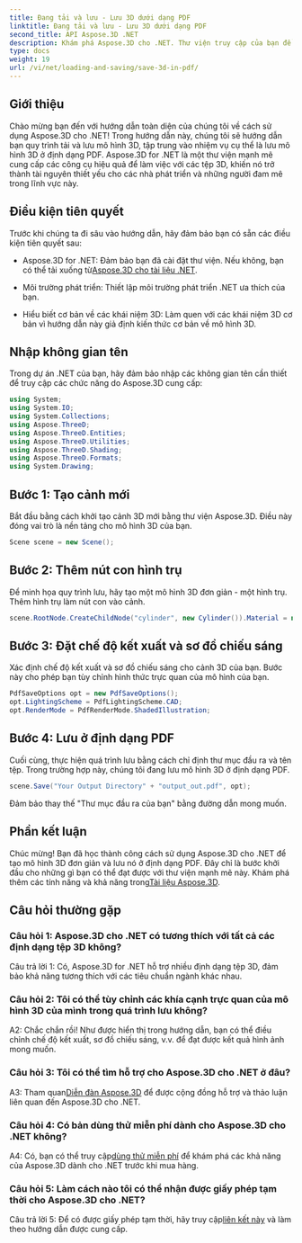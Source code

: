 ```yaml
---
title: Đang tải và lưu - Lưu 3D dưới dạng PDF
linktitle: Đang tải và lưu - Lưu 3D dưới dạng PDF
second_title: API Aspose.3D .NET
description: Khám phá Aspose.3D cho .NET. Thư viện truy cập của bạn để lập mô hình và hiển thị 3D liền mạch. Dễ dàng lưu mô hình 3D dưới dạng PDF.
type: docs
weight: 19
url: /vi/net/loading-and-saving/save-3d-in-pdf/
---
```

## Giới thiệu

Chào mừng bạn đến với hướng dẫn toàn diện của chúng tôi về cách sử dụng Aspose.3D cho .NET! Trong hướng dẫn này, chúng tôi sẽ hướng dẫn bạn quy trình tải và lưu mô hình 3D, tập trung vào nhiệm vụ cụ thể là lưu mô hình 3D ở định dạng PDF. Aspose.3D for .NET là một thư viện mạnh mẽ cung cấp các công cụ hiệu quả để làm việc với các tệp 3D, khiến nó trở thành tài nguyên thiết yếu cho các nhà phát triển và những người đam mê trong lĩnh vực này.

## Điều kiện tiên quyết

Trước khi chúng ta đi sâu vào hướng dẫn, hãy đảm bảo bạn có sẵn các điều kiện tiên quyết sau:

-  Aspose.3D for .NET: Đảm bảo bạn đã cài đặt thư viện. Nếu không, bạn có thể tải xuống từ[Aspose.3D cho tài liệu .NET](https://reference.aspose.com/3d/net/).

- Môi trường phát triển: Thiết lập môi trường phát triển .NET ưa thích của bạn.

- Hiểu biết cơ bản về các khái niệm 3D: Làm quen với các khái niệm 3D cơ bản vì hướng dẫn này giả định kiến thức cơ bản về mô hình 3D.

## Nhập không gian tên

Trong dự án .NET của bạn, hãy đảm bảo nhập các không gian tên cần thiết để truy cập các chức năng do Aspose.3D cung cấp:

```csharp
using System;
using System.IO;
using System.Collections;
using Aspose.ThreeD;
using Aspose.ThreeD.Entities;
using Aspose.ThreeD.Utilities;
using Aspose.ThreeD.Shading;
using Aspose.ThreeD.Formats;
using System.Drawing;
```

## Bước 1: Tạo cảnh mới

Bắt đầu bằng cách khởi tạo cảnh 3D mới bằng thư viện Aspose.3D. Điều này đóng vai trò là nền tảng cho mô hình 3D của bạn.

```csharp
Scene scene = new Scene();
```

## Bước 2: Thêm nút con hình trụ

Để minh họa quy trình lưu, hãy tạo một mô hình 3D đơn giản - một hình trụ. Thêm hình trụ làm nút con vào cảnh.

```csharp
scene.RootNode.CreateChildNode("cylinder", new Cylinder()).Material = new PhongMaterial() { DiffuseColor = new Vector3(Color.DarkCyan) };
```

## Bước 3: Đặt chế độ kết xuất và sơ đồ chiếu sáng

Xác định chế độ kết xuất và sơ đồ chiếu sáng cho cảnh 3D của bạn. Bước này cho phép bạn tùy chỉnh hình thức trực quan của mô hình của bạn.

```csharp
PdfSaveOptions opt = new PdfSaveOptions();
opt.LightingScheme = PdfLightingScheme.CAD;
opt.RenderMode = PdfRenderMode.ShadedIllustration;
```

## Bước 4: Lưu ở định dạng PDF

Cuối cùng, thực hiện quá trình lưu bằng cách chỉ định thư mục đầu ra và tên tệp. Trong trường hợp này, chúng tôi đang lưu mô hình 3D ở định dạng PDF.

```csharp
scene.Save("Your Output Directory" + "output_out.pdf", opt);
```

Đảm bảo thay thế "Thư mục đầu ra của bạn" bằng đường dẫn mong muốn.

## Phần kết luận

Chúc mừng! Bạn đã học thành công cách sử dụng Aspose.3D cho .NET để tạo mô hình 3D đơn giản và lưu nó ở định dạng PDF. Đây chỉ là bước khởi đầu cho những gì bạn có thể đạt được với thư viện mạnh mẽ này. Khám phá thêm các tính năng và khả năng trong[Tài liệu Aspose.3D](https://reference.aspose.com/3d/net/).

## Câu hỏi thường gặp

### Câu hỏi 1: Aspose.3D cho .NET có tương thích với tất cả các định dạng tệp 3D không?

Câu trả lời 1: Có, Aspose.3D for .NET hỗ trợ nhiều định dạng tệp 3D, đảm bảo khả năng tương thích với các tiêu chuẩn ngành khác nhau.

### Câu hỏi 2: Tôi có thể tùy chỉnh các khía cạnh trực quan của mô hình 3D của mình trong quá trình lưu không?

A2: Chắc chắn rồi! Như được hiển thị trong hướng dẫn, bạn có thể điều chỉnh chế độ kết xuất, sơ đồ chiếu sáng, v.v. để đạt được kết quả hình ảnh mong muốn.

### Câu hỏi 3: Tôi có thể tìm hỗ trợ cho Aspose.3D cho .NET ở đâu?

 A3: Tham quan[Diễn đàn Aspose.3D](https://forum.aspose.com/c/3d/18) để được cộng đồng hỗ trợ và thảo luận liên quan đến Aspose.3D cho .NET.

### Câu hỏi 4: Có bản dùng thử miễn phí dành cho Aspose.3D cho .NET không?

 A4: Có, bạn có thể truy cập[dùng thử miễn phí](https://releases.aspose.com/) để khám phá các khả năng của Aspose.3D dành cho .NET trước khi mua hàng.

### Câu hỏi 5: Làm cách nào tôi có thể nhận được giấy phép tạm thời cho Aspose.3D cho .NET?

 Câu trả lời 5: Để có được giấy phép tạm thời, hãy truy cập[liên kết này](https://purchase.aspose.com/temporary-license/) và làm theo hướng dẫn được cung cấp.